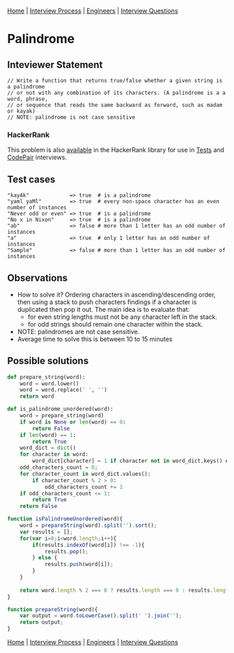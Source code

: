 [Home](../../../README.md) |
[Interview Process](../../README.md) |
[Engineers](../README.md) |
[Interview Questions](README.md)

# Palindrome

## Inteviewer Statement

```
// Write a function that returns true/false whether a given string is a palindrome 
// or not with any combination of its characters. (A palindrome is a a word, phrase, 
// or sequence that reads the same backward as forward, such as madam or kayak)
// NOTE: palindrome is not case sensitive
```

### HackerRank
This problem is also
[available](https://www.hackerrank.com/x/library/personal/mine/coding/questions/301571/view)
in the HackerRank library for use in
[Tests](https://www.hackerrank.com/x/tests) and
[CodePair](https://www.hackerrank.com/x/interviews/mypads)
interviews.

## Test cases
```
"kayAk"             => true  # is a palindrome
"yaml yaMl"         => true  # every non-space character has an even number of instances
"Never odd or even" => true  # is a palindrome
"No x in Nixon"     => true  # is a palindrome
"ab"                => false # more than 1 letter has an odd number of instances
"a"                 => true  # only 1 letter has an odd number of instances
"Sample"            => false # more than 1 letter has an odd number of instances
```

## Observations
- How to solve it? Ordering characters in ascending/descending order, then using a stack to push characters findings if a character is duplicated then pop it out. The main idea is to evaluate that:
  - for even string lengths must not be any character left in the stack. 
  - for odd strings should remain one character within the stack.
- NOTE: palindromes are not case sensitive.
- Average time to solve this is between 10 to 15 minutes

## Possible solutions
```python
def prepare_string(word):
    word = word.lower()
    word = word.replace(' ', '')
    return word

def is_palindrome_unordered(word):
    word = prepare_string(word)
    if word is None or len(word) == 0:
        return False
    if len(word) == 1:
        return True
    word_dict = dict()
    for character in word:
        word_dict[character] = 1 if character not in word_dict.keys() else word_dict[character] + 1
    odd_characters_count = 0;
    for character_count in word_dict.values():
        if character_count % 2 > 0:
            odd_characters_count += 1
    if odd_characters_count <= 1:
        return True
    return False
```

```javascript
function isPalindromeUnordered(word){
    word = prepareString(word).split('').sort();
    var results = [];
    for(var i=0;i<word.length;i++){
        if(results.indexOf(word[i]) !== -1){
            results.pop();
        } else {
            results.push(word[i]);
        }
    }
    
    return word.length % 2 === 0 ? results.length === 0 : results.length === 1;
}

function prepareString(word){
    var output = word.toLowerCase().split(' ').join('');
    return output;
}
```


[Home](../../../README.md) |
[Interview Process](../../README.md) |
[Engineers](../README.md) |
[Interview Questions](README.md)
